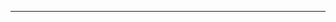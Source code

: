 <!--
CO_OP_TRANSLATOR_METADATA:
{
  "original_hash": "661bbc8e2592ebbb96aa84b1462f5755",
  "translation_date": "2025-08-28T20:09:21+00:00",
  "source_file": "03-CoreGenerativeAITechniques/README.md",
  "language_code": "sk"
}
-->


---


